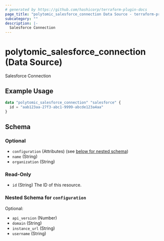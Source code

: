 ```yaml
---
# generated by https://github.com/hashicorp/terraform-plugin-docs
page_title: "polytomic_salesforce_connection Data Source - terraform-provider-polytomic"
subcategory: ""
description: |-
  Salesforce Connection
---
```


# polytomic_salesforce_connection (Data Source)

Salesforce Connection

## Example Usage

```terraform
data "polytomic_salesforce_connection" "salesforce" {
  id = "aab123aa-27f3-abc1-9999-abcde123a4aa"
}
```

<!-- schema generated by tfplugindocs -->
## Schema

### Optional

- `configuration` (Attributes) (see [below for nested schema](#nestedatt--configuration))
- `name` (String)
- `organization` (String)

### Read-Only

- `id` (String) The ID of this resource.

<a id="nestedatt--configuration"></a>
### Nested Schema for `configuration`

Optional:

- `api_version` (Number)
- `domain` (String)
- `instance_url` (String)
- `username` (String)


